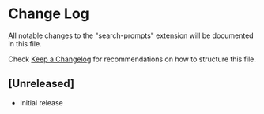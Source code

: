 # Change Log

All notable changes to the "search-prompts" extension will be documented in this file.

Check [Keep a Changelog](http://keepachangelog.com/) for recommendations on how to structure this file.

## [Unreleased]

- Initial release